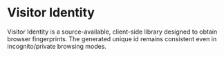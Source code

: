 # Visitor Identity
Visitor Identity is a source-available, client-side library designed to obtain browser fingerprints. The generated unique id remains consistent even in incognito/private browsing modes.
